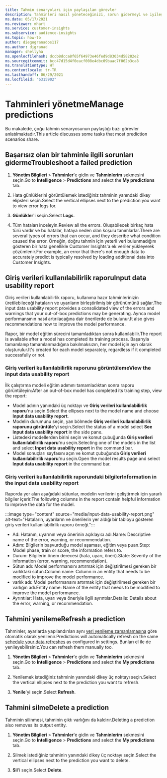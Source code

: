 ```yaml
---
title: Tahmin senaryoları için paylaşılan görevler
description: Tahminleri nasıl yöneteceğinizi, sorun gidermeyi ve iyileştirmeyi öğrenin.
ms.date: 05/17/2021
ms.reviewer: mhart
ms.service: customer-insights
ms.subservice: audience-insights
ms.topic: how-to
author: diegogranados117
ms.author: digranad
manager: shellyha
ms.openlocfilehash: dccb8dcca8f65f64973e46fed9d83034d58282e2
ms.sourcegitcommit: bcc47d15d4f0eacf008e4dbc09baac7f062b3ca8
ms.translationtype: HT
ms.contentlocale: tr-TR
ms.lasthandoff: 06/29/2021
ms.locfileid: "6315902"
---
```

# <a name="manage-predictions"></a><span data-ttu-id="f49b2-103">Tahminleri yönetme</span><span class="sxs-lookup"><span data-stu-id="f49b2-103">Manage predictions</span></span>

<span data-ttu-id="f49b2-104">Bu makalede, çoğu tahmin senaryosunun paylaştığı bazı görevler anlatılmaktadır.</span><span class="sxs-lookup"><span data-stu-id="f49b2-104">This article discusses some tasks that most prediction scenarios share.</span></span>

## <a name="troubleshoot-a-failed-prediction"></a><span data-ttu-id="f49b2-105">Başarısız olan bir tahminle ilgili sorunları giderme</span><span class="sxs-lookup"><span data-stu-id="f49b2-105">Troubleshoot a failed prediction</span></span>

1. <span data-ttu-id="f49b2-106">**Yönetim Bilgileri** > **Tahminler**'e gidin ve **Tahminlerim** sekmesini seçin.</span><span class="sxs-lookup"><span data-stu-id="f49b2-106">Go to **Intelligence** > **Predictions** and select the **My predictions** tab.</span></span>

1. <span data-ttu-id="f49b2-107">Hata günlüklerini görüntülemek istediğiniz tahminin yanındaki dikey elipsleri seçin.</span><span class="sxs-lookup"><span data-stu-id="f49b2-107">Select the vertical ellipses next to the prediction you want to view error logs for.</span></span>

1. <span data-ttu-id="f49b2-108">**Günlükler**'i seçin.</span><span class="sxs-lookup"><span data-stu-id="f49b2-108">Select **Logs**.</span></span>

1. <span data-ttu-id="f49b2-109">Tüm hataları inceleyin.</span><span class="sxs-lookup"><span data-stu-id="f49b2-109">Review all the errors.</span></span> <span data-ttu-id="f49b2-110">Oluşabilecek birkaç hata türü vardır ve bu hatalar, hataya neden olan koşulu tanımlarlar.</span><span class="sxs-lookup"><span data-stu-id="f49b2-110">There are several types of errors that can occur, and they describe what condition caused the error.</span></span> <span data-ttu-id="f49b2-111">Örneğin, doğru tahmin için yeterli veri bulunmadığını gösteren bir hata genellikle Customer Insights'a ek veriler yükleyerek çözümlenir.</span><span class="sxs-lookup"><span data-stu-id="f49b2-111">For example, an error that there's not enough data to accurately predict is typically resolved by loading additional data into Customer Insights.</span></span>

## <a name="input-data-usability-report"></a><span data-ttu-id="f49b2-112">Giriş verileri kullanılabilirlik raporu</span><span class="sxs-lookup"><span data-stu-id="f49b2-112">Input data usability report</span></span>

<span data-ttu-id="f49b2-113">Giriş verileri kullanılabilirlik raporu, kullanıma hazır tahminlerinizin üretilebileceği hataların ve uyarıların birleştirilmiş bir görünümünü sağlar.</span><span class="sxs-lookup"><span data-stu-id="f49b2-113">The input data usability report provides a consolidated view of the errors and warnings that your out-of-box predictions may be generating.</span></span> <span data-ttu-id="f49b2-114">Ayrıca model performansının nasıl artırılacağına dair önerilerde de bulunur.</span><span class="sxs-lookup"><span data-stu-id="f49b2-114">It also gives recommendations how to improve the model performance.</span></span>

<span data-ttu-id="f49b2-115">Rapor, bir model eğitim sürecini tamamladıktan sonra kullanılabilir.</span><span class="sxs-lookup"><span data-stu-id="f49b2-115">The report is available after a model has completed its training process.</span></span> <span data-ttu-id="f49b2-116">Başarıyla tamamlanıp tamamlanmadığına bakılmaksızın, her model için ayrı olarak oluşturulur.</span><span class="sxs-lookup"><span data-stu-id="f49b2-116">It's created for each model separately, regardless if it completed successfully or not.</span></span>

### <a name="view-the-input-data-usability-report"></a><span data-ttu-id="f49b2-117">Giriş verileri kullanılabilirlik raporunu görüntüleme</span><span class="sxs-lookup"><span data-stu-id="f49b2-117">View the input data usability report</span></span>

<span data-ttu-id="f49b2-118">İlk çalıştırma modeli eğitim adımını tamamladıktan sonra raporu görüntüleyin:</span><span class="sxs-lookup"><span data-stu-id="f49b2-118">After an out-of-box model has completed its training step, view the report:</span></span>
- <span data-ttu-id="f49b2-119">Model adının yanındaki üç noktayı ve **Giriş verileri kullanılabilirlik raporu**'nu seçin.</span><span class="sxs-lookup"><span data-stu-id="f49b2-119">Select the ellipses next to the model name and choose **Input data usability report**.</span></span>
- <span data-ttu-id="f49b2-120">Modelin durumunu seçin, yan bölmede **Giriş verileri kullanılabilirlik raporunu görüntüle**'yi seçin.</span><span class="sxs-lookup"><span data-stu-id="f49b2-120">Select the status of a model select **See Input data usability report** in the side pane.</span></span>
- <span data-ttu-id="f49b2-121">Listedeki modellerden birini seçin ve komut çubuğunda **Giriş verileri kullanılabilirlik raporu**'nu seçin.</span><span class="sxs-lookup"><span data-stu-id="f49b2-121">Selecting one of the models in the list and select **Input data usability report** in the command bar.</span></span>
- <span data-ttu-id="f49b2-122">Model sonuçları sayfasını açın ve komut çubuğunda **Giriş verileri kullanılabilirlik raporu**'nu seçin.</span><span class="sxs-lookup"><span data-stu-id="f49b2-122">Open the model results page and select **Input data usability report** in the command bar.</span></span>

### <a name="information-in-the-input-data-usability-report"></a><span data-ttu-id="f49b2-123">Giriş verileri kullanılabilirlik raporundaki bilgiler</span><span class="sxs-lookup"><span data-stu-id="f49b2-123">Information in the input data usability report</span></span>

<span data-ttu-id="f49b2-124">Raporda yer alan aşağıdaki sütunlar, modelin verilerini geliştirmek için yararlı bilgiler içerir.</span><span class="sxs-lookup"><span data-stu-id="f49b2-124">The following columns in the report contain helpful information to improve the data for the model.</span></span>

:::image type="content" source="media/input-data-usability-report.png" alt-text="Hataların, uyarıların ve önerilerin yer aldığı bir tabloyu gösteren giriş verileri kullanılabilirlik raporu örneği.":::

- <span data-ttu-id="f49b2-126">Ad: Hatanın, uyarının veya önerinin açıklayıcı adı.</span><span class="sxs-lookup"><span data-stu-id="f49b2-126">Name: Descriptive name of the error, warning, or recommendation.</span></span>
- <span data-ttu-id="f49b2-127">Adım: Bilgilerin başvurduğu model aşaması, eğitim veya puan.</span><span class="sxs-lookup"><span data-stu-id="f49b2-127">Step: Model phase, train or score, the information refers to.</span></span>
- <span data-ttu-id="f49b2-128">Durum: Bilgilerin önem derecesi (hata, uyarı, öneri).</span><span class="sxs-lookup"><span data-stu-id="f49b2-128">State: Severity of the information (error, warning, recommendation).</span></span>
- <span data-ttu-id="f49b2-129">Sütun adı: Model performansını artırmak için değiştirilmesi gereken bir varlıktaki sütun.</span><span class="sxs-lookup"><span data-stu-id="f49b2-129">Column name: Column in an entity that needs to be modified to improve the model performance.</span></span>
- <span data-ttu-id="f49b2-130">varlık adı: Model performansını artırmak için değiştirilmesi gereken bir varlığın adı.</span><span class="sxs-lookup"><span data-stu-id="f49b2-130">Entity name: Name of the entity that needs to be modified to improve the model performance.</span></span>
- <span data-ttu-id="f49b2-131">Ayrıntılar: Hata, uyarı veya öneriyle ilgili ayrıntılar.</span><span class="sxs-lookup"><span data-stu-id="f49b2-131">Details: Details about the error, warning, or recommendation.</span></span>

## <a name="refresh-a-prediction"></a><span data-ttu-id="f49b2-132">Tahmini yenileme</span><span class="sxs-lookup"><span data-stu-id="f49b2-132">Refresh a prediction</span></span>

<span data-ttu-id="f49b2-133">Tahminler, ayarlarda yapılandırılan aynı [veri yenileme zamanlamasına](system.md#schedule-tab) göre otomatik olarak yenilenir.</span><span class="sxs-lookup"><span data-stu-id="f49b2-133">Predictions will automatically refresh on the same [schedule your data refreshes](system.md#schedule-tab) as configured in settings.</span></span> <span data-ttu-id="f49b2-134">Bunları el ile de yenileyebilirsiniz.</span><span class="sxs-lookup"><span data-stu-id="f49b2-134">You can refresh them manually too.</span></span>

1. <span data-ttu-id="f49b2-135">**Yönetim Bilgileri** > **Tahminler**'e gidin ve **Tahminlerim** sekmesini seçin.</span><span class="sxs-lookup"><span data-stu-id="f49b2-135">Go to **Intelligence** > **Predictions** and select the **My predictions** tab.</span></span>

1. <span data-ttu-id="f49b2-136">Yenilemek istediğiniz tahminin yanındaki dikey üç noktayı seçin.</span><span class="sxs-lookup"><span data-stu-id="f49b2-136">Select the vertical ellipses next to the prediction you want to refresh.</span></span>

1. <span data-ttu-id="f49b2-137">**Yenile**'yi seçin.</span><span class="sxs-lookup"><span data-stu-id="f49b2-137">Select **Refresh**.</span></span>

## <a name="delete-a-prediction"></a><span data-ttu-id="f49b2-138">Tahmini silme</span><span class="sxs-lookup"><span data-stu-id="f49b2-138">Delete a prediction</span></span>

<span data-ttu-id="f49b2-139">Tahminin silinmesi, tahminin çıktı varlığını da kaldırır.</span><span class="sxs-lookup"><span data-stu-id="f49b2-139">Deleting a prediction also removes its output entity.</span></span>

1. <span data-ttu-id="f49b2-140">**Yönetim Bilgileri** > **Tahminler**'e gidin ve **Tahminlerim** sekmesini seçin.</span><span class="sxs-lookup"><span data-stu-id="f49b2-140">Go to **Intelligence** > **Predictions** and select the **My predictions** tab.</span></span>

1. <span data-ttu-id="f49b2-141">Silmek istediğiniz tahminin yanındaki dikey üç noktayı seçin.</span><span class="sxs-lookup"><span data-stu-id="f49b2-141">Select the vertical ellipses next to the prediction you want to delete.</span></span>

1. <span data-ttu-id="f49b2-142">**Sil**'i seçin.</span><span class="sxs-lookup"><span data-stu-id="f49b2-142">Select **Delete**.</span></span>
